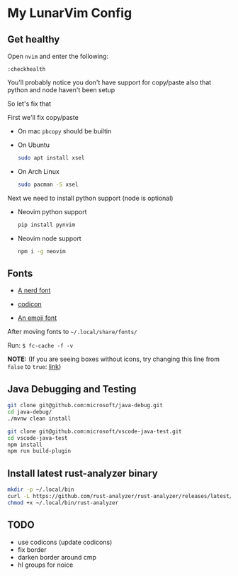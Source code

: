 # My LunarVim Config

## Get healthy

Open `nvim` and enter the following:

```vim
:checkhealth
```

You'll probably notice you don't have support for copy/paste also that python and node haven't been setup

So let's fix that

First we'll fix copy/paste

- On mac `pbcopy` should be builtin

- On Ubuntu

  ```bash
  sudo apt install xsel
  ```

- On Arch Linux

  ```bash
  sudo pacman -S xsel
  ```

Next we need to install python support (node is optional)

- Neovim python support

  ```bash
  pip install pynvim
  ```

- Neovim node support

  ```bash
  npm i -g neovim
  ```

## Fonts

- [A nerd font](https://github.com/ryanoasis/nerd-fonts)

- [codicon](https://github.com/microsoft/vscode-codicons/raw/main/dist/codicon.ttf)
- [An emoji font](https://github.com/googlefonts/noto-emoji/blob/main/fonts/NotoColorEmoji.ttf)

After moving fonts to `~/.local/share/fonts/`

Run: `$ fc-cache -f -v`

**NOTE:** (If you are seeing boxes without icons, try changing this line from `false` to `true`: [link](https://github.com/ChristianChiarulli/nvim/blob/ac41efa237caf3a498077df19a3f31ca4b35caf3/lua/user/icons.lua#L5))

## Java Debugging and Testing

```sh
git clone git@github.com:microsoft/java-debug.git
cd java-debug/
./mvnw clean install
```

```bash
git clone git@github.com:microsoft/vscode-java-test.git
cd vscode-java-test
npm install
npm run build-plugin
```

## Install latest rust-analyzer binary

```bash
mkdir -p ~/.local/bin
curl -L https://github.com/rust-analyzer/rust-analyzer/releases/latest/download/rust-analyzer-x86_64-unknown-linux-gnu.gz | gunzip -c - > ~/.local/bin/rust-analyzer
chmod +x ~/.local/bin/rust-analyzer
```

## TODO

- use codicons (update codicons)
- fix border
- darken border around cmp
- hl groups for noice
